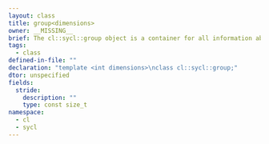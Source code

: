```yaml
---
layout: class
title: group<dimensions>
owner: __MISSING__
brief: The cl::sycl::group object is a container for all information about a work group. The cl::sycl::group object is used within the parallel_for_work_group function. The cl::sycl::group object can return information about the local and global sizes of an enqueued nd-range as well as the number of groups and the current group id.
tags:
  - class
defined-in-file: ""
declaration: "template <int dimensions>\nclass cl::sycl::group;"
dtor: unspecified
fields:
  stride:
    description: ""
    type: const size_t
namespace:
  - cl
  - sycl
---
```

